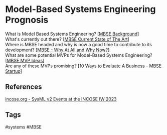 # Model-Based Systems Engineering Prognosis

What is Model Based Systems Engineering? [[MBSE Background](../202312290210)]  
What's currently out there? [[MBSE Current State of The Art](../202312302215)]  
Where is MBSE headed and why is now a good time to contribute to its development? [[MBSE - Why At All and Why Now?](../202312302338)]  
What are some potential MVPs for Model-Based Systems Engineering? [[MBSE MVP Ideas](../202312302222)]  
Are any of these MVPs promising? [[10 Ways to Evaluate A Business - MBSE Startup](../202312302333)]  

## References
[incose.org - SysML v2 Events at the INCOSE IW 2023](https://www.incose.org/communities/working-groups-initiatives/mbse-initiative)  

## Tags
#systems #MBSE

